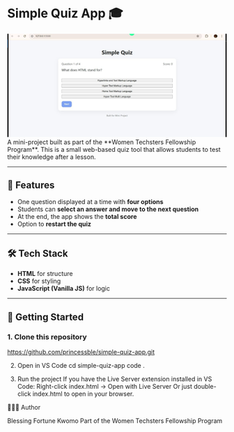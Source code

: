 # Simple Quiz App 🎓
<img src="Assets/img/simple quiz app jpg.jpg" alt="Quiz App Preview">
A mini-project built as part of the **Women Techsters Fellowship Program**.  
This is a small web-based quiz tool that allows students to test their knowledge after a lesson.

---

## 📌 Features
- One question displayed at a time with **four options**  
- Students can **select an answer and move to the next question**  
- At the end, the app shows the **total score**  
- Option to **restart the quiz**  

---

## 🛠️ Tech Stack
- **HTML** for structure  
- **CSS** for styling  
- **JavaScript (Vanilla JS)** for logic  

---

## 🚀 Getting Started

### 1. Clone this repository
https://github.com/princessble/simple-quiz-app.git

2. Open in VS Code
cd simple-quiz-app
code .

3. Run the project
If you have the Live Server extension installed in VS Code:
Right-click index.html → Open with Live Server Or just double-click index.html to open in your browser.

👩🏽‍💻 Author

Blessing Fortune Kwomo
Part of the Women Techsters Fellowship Program